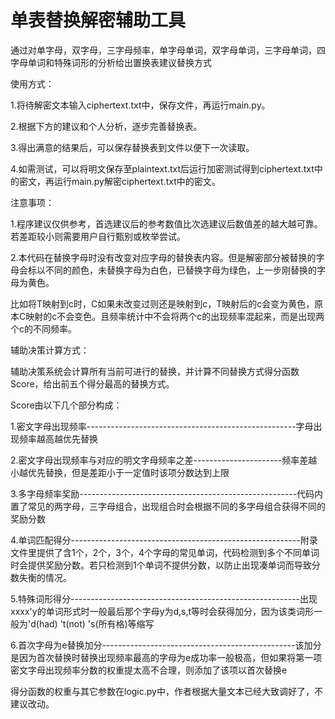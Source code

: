 # 单表替换解密辅助工具
通过对单字母，双字母，三字母频率，单字母单词，双字母单词，三字母单词，四字母单词和特殊词形的分析给出置换表建议替换方式


使用方式：

1.将待解密文本输入ciphertext.txt中，保存文件，再运行main.py。

2.根据下方的建议和个人分析，逐步完善替换表。

3.得出满意的结果后，可以保存替换表到文件以便下一次读取。

4.如需测试，可以将明文保存至plaintext.txt后运行加密测试得到ciphertext.txt中的密文，再运行main.py解密ciphertext.txt中的密文。


注意事项：

1.程序建议仅供参考，首选建议后的参考数值比次选建议后数值差的越大越可靠。若差距较小则需要用户自行甄别或枚举尝试。

2.本代码在替换字母时没有改变对应字母的替换表内容。但是解密部分被替换的字母会标以不同的颜色，未替换字母为白色，已替换字母为绿色，上一步刚替换的字母为黄色。

比如将T映射到c时，C如果未改变过则还是映射到c，T映射后的c会变为黄色，原本C映射的c不会变色。且频率统计中不会将两个c的出现频率混起来，而是出现两个c的不同频率。

  
辅助决策计算方式：

辅助决策系统会计算所有当前可进行的替换，并计算不同替换方式得分函数Score，给出前五个得分最高的替换方式。

Score由以下几个部分构成：

1.密文字母出现频率----------------------------------------------------字母出现频率越高越优先替换

2.密文字母出现频率与对应的明文字母频率之差----------------------频率差越小越优先替换，但是差距小于一定值时该项分数达到上限

3.多字母频率奖励------------------------------------------------------代码内置了常见的两字母，三字母组合，出现组合时会根据不同的多字母组合获得不同的奖励分数

4.单词匹配得分---------------------------------------------------------附录文件里提供了含1个，2个，3个，4个字母的常见单词，代码检测到多个不同单词时会提供奖励分数。若只检测到1个单词不提供分数，以防止出现凑单词而导致分数失衡的情况。

5.特殊词形得分---------------------------------------------------------出现xxxx'y的单词形式时一般最后那个字母y为d,s,t等时会获得加分，因为该类词形一般为'd(had) 't(not) 's(所有格)等缩写

6.首次字母为e替换加分------------------------------------------------该加分是因为首次替换时替换出现频率最高的字母为e成功率一般极高，但如果将第一项密文字母出现频率分数的权重提太高不合理，则添加了该项以首次替换e

得分函数的权重与其它参数在logic.py中，作者根据大量文本已经大致调好了，不建议改动。
